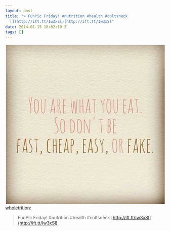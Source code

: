 ```yaml
---
layout: post
title: "> FunPic Friday! #nutrition #health #coltsneck
  [](http://ift.tt/Iw3xSl)[http://ift.tt/Iw3xSl"
date: 2014-01-15 18:02:10 Z
tags: []
---
```

![](/media/2014/01/73424191409.png)
[wholetrition](http://wholetrition.tumblr.com/post/69198068997/funpic-friday-nutrition-health-coltsneck):

> FunPic Friday! #nutrition #health #coltsneck [](http://ift.tt/Iw3xSl)[http://ift.tt/Iw3xSl](http://ift.tt/Iw3xSl)
